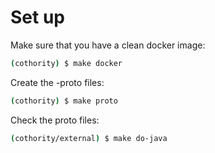 # Set up

Make sure that you have a clean docker image:

```bash
(cothority) $ make docker
```

Create the -proto files:

```bash
(cothority) $ make proto
```

Check the proto files:

```bash
(cothority/external) $ make do-java
```